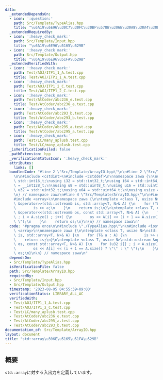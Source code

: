 ```yaml
---
data:
  _extendedDependsOn:
  - icon: ':question:'
    path: Src/Template/TypeAlias.hpp
    title: "\u6A19\u6E96\u30C7\u30FC\u30BF\u578B\u306E\u30A8\u30A4\u30EA\u30A2\u30B9"
  _extendedRequiredBy:
  - icon: ':heavy_check_mark:'
    path: Src/Template/Input.hpp
    title: "\u6A19\u6E96\u5165\u529B"
  - icon: ':heavy_check_mark:'
    path: Src/Template/Output.hpp
    title: "\u6A19\u6E96\u51FA\u529B"
  _extendedVerifiedWith:
  - icon: ':heavy_check_mark:'
    path: Test/AOJ/ITP1_1_A.test.cpp
    title: Test/AOJ/ITP1_1_A.test.cpp
  - icon: ':heavy_check_mark:'
    path: Test/AOJ/ITP1_2_C.test.cpp
    title: Test/AOJ/ITP1_2_C.test.cpp
  - icon: ':heavy_check_mark:'
    path: Test/AtCoder/abc236_e.test.cpp
    title: Test/AtCoder/abc236_e.test.cpp
  - icon: ':heavy_check_mark:'
    path: Test/AtCoder/abc293_b.test.cpp
    title: Test/AtCoder/abc293_b.test.cpp
  - icon: ':heavy_check_mark:'
    path: Test/AtCoder/abc295_a.test.cpp
    title: Test/AtCoder/abc295_a.test.cpp
  - icon: ':heavy_check_mark:'
    path: Test/LC/many_aplusb.test.cpp
    title: Test/LC/many_aplusb.test.cpp
  _isVerificationFailed: false
  _pathExtension: hpp
  _verificationStatusIcon: ':heavy_check_mark:'
  attributes:
    links: []
  bundledCode: "#line 2 \"Src/Template/ArrayIO.hpp\"\n\n#line 2 \"Src/Template/TypeAlias.hpp\"\
    \n\n#include <cstdint>\n#include <cstddef>\n\nnamespace zawa {\n\nusing i16 =\
    \ std::int16_t;\nusing i32 = std::int32_t;\nusing i64 = std::int64_t;\nusing i128\
    \ = __int128_t;\n\nusing u8 = std::uint8_t;\nusing u16 = std::uint16_t;\nusing\
    \ u32 = std::uint32_t;\nusing u64 = std::uint64_t;\n\nusing usize = std::size_t;\n\
    \n} // namespace zawa\n#line 4 \"Src/Template/ArrayIO.hpp\"\n\n#include <iostream>\n\
    #include <array>\n\nnamespace zawa {\n\ntemplate <class T, usize N>\nstd::istream\
    \ &operator>>(std::istream& is, std::array<T, N>& A) {\n    for (T& a : A) {\n\
    \        is >> a;\n    }\n    return is;\n}\n\ntemplate <class T, usize N>\nstd::ostream\
    \ &operator<<(std::ostream& os, const std::array<T, N>& A) {\n    for (u32 i{}\
    \ ; i < A.size() ; i++) {\n        os << A[i] << (i + 1 == A.size() ? \"\" : \"\
    \ \");\n    }\n    return os;\n}\n\n} // namespace zawa\n"
  code: "#pragma once\n\n#include \"./TypeAlias.hpp\"\n\n#include <iostream>\n#include\
    \ <array>\n\nnamespace zawa {\n\ntemplate <class T, usize N>\nstd::istream &operator>>(std::istream&\
    \ is, std::array<T, N>& A) {\n    for (T& a : A) {\n        is >> a;\n    }\n\
    \    return is;\n}\n\ntemplate <class T, usize N>\nstd::ostream &operator<<(std::ostream&\
    \ os, const std::array<T, N>& A) {\n    for (u32 i{} ; i < A.size() ; i++) {\n\
    \        os << A[i] << (i + 1 == A.size() ? \"\" : \" \");\n    }\n    return\
    \ os;\n}\n\n} // namespace zawa\n"
  dependsOn:
  - Src/Template/TypeAlias.hpp
  isVerificationFile: false
  path: Src/Template/ArrayIO.hpp
  requiredBy:
  - Src/Template/Input.hpp
  - Src/Template/Output.hpp
  timestamp: '2023-08-05 04:55:39+09:00'
  verificationStatus: LIBRARY_ALL_AC
  verifiedWith:
  - Test/AOJ/ITP1_1_A.test.cpp
  - Test/AOJ/ITP1_2_C.test.cpp
  - Test/LC/many_aplusb.test.cpp
  - Test/AtCoder/abc236_e.test.cpp
  - Test/AtCoder/abc295_a.test.cpp
  - Test/AtCoder/abc293_b.test.cpp
documentation_of: Src/Template/ArrayIO.hpp
layout: document
title: "std::array\u306E\u5165\u51FA\u529B"
---
```


## 概要

`std::array`に対する入出力を定義しています。
